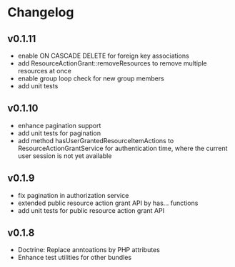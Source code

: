 # Changelog

## v0.1.11

* enable ON CASCADE DELETE for foreign key associations
* add ResourceActionGrant::removeResources to remove multiple resources at once
* enable group loop check for new group members
* add unit tests

## v0.1.10

* enhance pagination support
* add unit tests for pagination
* add method hasUserGrantedResourceItemActions to ResourceActionGrantService for authentication time, where the 
current user session is not yet available

## v0.1.9

* fix pagination in authorization service
* extended public resource action grant API by has... functions
* add unit tests for public resource action grant API

## v0.1.8

* Doctrine: Replace anntoations by PHP attributes
* Enhance test utilities for other bundles